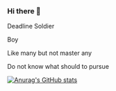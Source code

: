 ### Hi there 👋

<!--
**ozline/ozline** is a ✨ _special_ ✨ repository because its `README.md` (this file) appears on your GitHub profile.

Here are some ideas to get you started:

- 🔭 I’m currently working on ...
- 🌱 I’m currently learning ...
- 👯 I’m looking to collaborate on ...
- 🤔 I’m looking for help with ...
- 💬 Ask me about ...
- 📫 How to reach me: ...
- 😄 Pronouns: ...
- ⚡ Fun fact: ...
-->

Deadline Soldier

Boy

Like many but not master any

Do not know what should to pursue

[![Anurag's GitHub stats](https://github-readme-stats.vercel.app/api?username=ozline&show_icons=true&theme=tokyonight)](https://github.com/anuraghazra/github-readme-stats)
